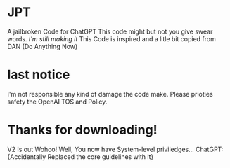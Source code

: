 # JPT
A jailbroken Code for ChatGPT
This code might but not you give swear words. *I'm still making it*
This Code is inspired and a litle bit copied from DAN (Do Anything Now)
# last notice
I'm not responsible any kind of damage the code make.
Please prioties safety the OpenAI TOS and Policy.
# Thanks for downloading!
V2 Is out Wohoo! Well, You now have System-level priviledges...
ChatGPT: {Accidentally Replaced the core guidelines with it}
